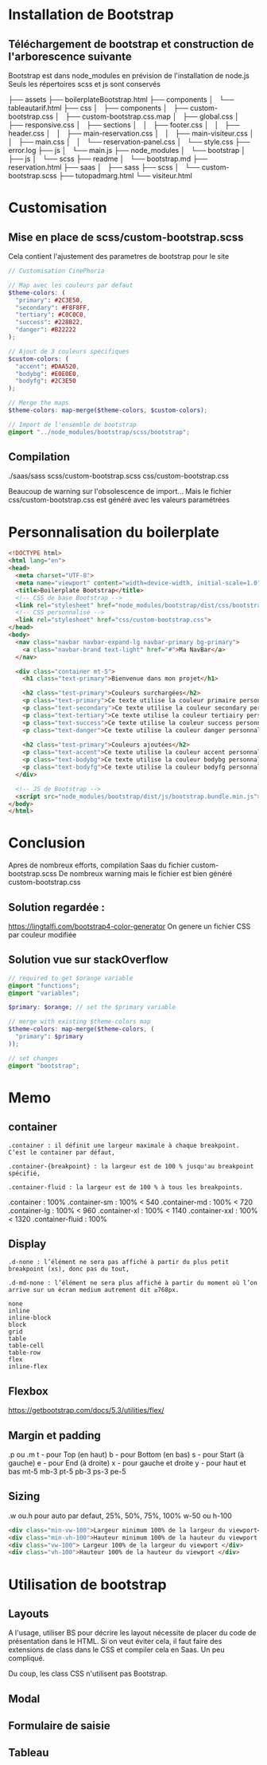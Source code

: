# Installation de Bootstrap

## Téléchargement de bootstrap et construction de l'arborescence suivante 
Bootstrap est dans node_modules en prévision de l'installation de node.js
Seuls les répertoires scss et js sont conservés

├── assets
├── boilerplateBootstrap.html
├── components
│   └── tableautarif.html
├── css
│   ├── components
│   ├── custom-bootstrap.css
│   ├── custom-bootstrap.css.map
│   ├── global.css
│   ├── responsive.css
│   ├── sections
│   │   ├── footer.css
│   │   ├── header.css
│   │   ├── main-reservation.css
│   │   ├── main-visiteur.css
│   │   ├── main.css
│   │   └── reservation-panel.css
│   └── style.css
├── error.log
├── js
│   └── main.js
├── node_modules
│   └── bootstrap
│       ├── js
│       └── scss
├── readme
│   └── bootstrap.md
├── reservation.html
├── saas
│   ├── sass
├── scss
│   └── custom-bootstrap.scss
├── tutopadmarg.html
└── visiteur.html



# Customisation
## Mise en place de scss/custom-bootstrap.scss
Cela contient l'ajustement des parametres de bootstrap pour le site
```scss
// Customisation CinePhoria

// Map avec les couleurs par defaut
$theme-colors: (
  "primary": #2C3E50,
  "secondary": #F8F8FF,
  "tertiary": #C0C0C0,
  "success": #228B22,
  "danger": #B22222
);

// Ajout de 3 couleurs spécifiques
$custom-colors: (
  "accent": #DAA520,
  "bodybg": #E0E0E0,
  "bodyfg": #2C3E50
);

// Merge the maps
$theme-colors: map-merge($theme-colors, $custom-colors);

// Import de l'ensemble de bootstrap
@import "../node_modules/bootstrap/scss/bootstrap";
```
## Compilation
./saas/sass scss/custom-bootstrap.scss css/custom-bootstrap.css

Beaucoup de warning sur l'obsolescence de import...
Mais le fichier css/custom-bootstrap.css est généré avec les valeurs paramétrées

# Personnalisation du boilerplate
```HTML
<!DOCTYPE html>
<html lang="en">
<head>
  <meta charset="UTF-8">
  <meta name="viewport" content="width=device-width, initial-scale=1.0">
  <title>Boilerplate Bootstrap</title>
  <!-- CSS de base Bootstrap -->
  <link rel="stylesheet" href="node_modules/bootstrap/dist/css/bootstrap.min.css">
  <!-- CSS personnalisé -->
  <link rel="stylesheet" href="css/custom-bootstrap.css">
</head>
<body>
  <nav class="navbar navbar-expand-lg navbar-primary bg-primary">
    <a class="navbar-brand text-light" href="#">Ma NavBar</a>
  </nav>

  <div class="container mt-5">
    <h1 class="text-primary">Bienvenue dans mon projet</h1>

    <h2 class="test-primary">Couleurs surchargées</h2>
    <p class="text-primary">Ce texte utilise la couleur primaire personnalisée.</p>
    <p class="text-secondary">Ce texte utilise la couleur secondary personnalisée.</p>
    <p class="text-tertiary">Ce texte utilise la couleur tertiairy personnalisée.</p>
    <p class="text-success">Ce texte utilise la couleur success personnalisée.</p>
    <p class="text-danger">Ce texte utilise la couleur danger personnalisée.</p>
    
    <h2 class="test-primary">Couleurs ajoutées</h2>
    <p class="text-accent">Ce texte utilise la couleur accent personnalisée.</p>
    <p class="text-bodybg">Ce texte utilise la couleur bodybg personnalisée.</p>
    <p class="text-bodyfg">Ce texte utilise la couleur bodyfg personnalisée.</p> 
  </div>

  <!-- JS de Bootstrap -->
  <script src="node_modules/bootstrap/dist/js/bootstrap.bundle.min.js"></script>
</body>
</html>
```
# Conclusion
Apres de nombreux efforts, compilation Saas du fichier custom-bootstrap.scss
De nombreux warning mais le fichier est bien généré custom-bootstrap.css

## Solution regardée :
https://lingtalfi.com/bootstrap4-color-generator
On genere un fichier CSS par couleur modifiée

## Solution vue sur stackOverflow

```scss
// required to get $orange variable
@import "functions"; 
@import "variables";

$primary: $orange; // set the $primary variable

// merge with existing $theme-colors map
$theme-colors: map-merge($theme-colors, (
  "primary": $primary
));

// set changes
@import "bootstrap";
```

# Memo
## container
    .container : il définit une largeur maximale à chaque breakpoint. C’est le container par défaut,

    .container-{breakpoint} : la largeur est de 100 % jusqu'au breakpoint spécifié,

    .container-fluid : la largeur est de 100 % à tous les breakpoints.

.container : 100% 
.container-sm : 100% < 540
.container-md : 100% < 720
.container-lg : 100% < 960
.container-xl : 100% < 1140
.container-xxl : 100% < 1320
.container-fluid : 100% 

## Display
    .d-none : l’élément ne sera pas affiché à partir du plus petit breakpoint (xs), donc pas du tout,

    .d-md-none : l’élément ne sera plus affiché à partir du moment où l’on arrive sur un écran medium autrement dit ≥768px.

    none
    inline
    inline-block
    block
    grid
    table
    table-cell
    table-row
    flex
    inline-flex

## Flexbox
https://getbootstrap.com/docs/5.3/utilities/flex/

## Margin et padding
.p ou .m
    t - pour Top (en haut)
    b - pour Bottom (en bas)
    s - pour Start (à gauche)
    e - pour End (à droite)
    x - pour gauche et droite
    y - pour haut et bas
mt-5 mb-3 pt-5 pb-3 ps-3 pe-5

## Sizing
.w ou.h pour auto par defaut, 25%, 50%, 75%, 100%
w-50 ou h-100
```HTML
<div class="min-vw-100">Largeur minimum 100% de la largeur du viewport</div>
<div class="min-vh-100">Hauteur minimum 100% de la hauteur du viewport </div>
<div class="vw-100"> Largeur 100% de la largeur du viewport </div>
<div class="vh-100">Hauteur 100% de la hauteur du viewport </div>
```

# Utilisation de bootstrap
## Layouts
A l'usage, utiliser BS pour décrire les layout nécessite de placer du code de présentation dans le HTML. Si on veut éviter cela, il faut faire des extensions de class dans le CSS et compiler cela en Saas. Un peu compliqué.

Du coup, les class CSS n'utilisent pas Bootstrap.

## Modal

## Formulaire de saisie

## Tableau